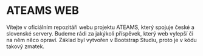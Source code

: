 # ATEAMS WEB
Vítejte v oficiálním repozitáři webu projektu ATEAMS, který spojuje české a slovenské servery.
Budeme rádi za jakýkoli příspěvek, který web vylepší či na něm něco opraví.
Základ byl vytvořen v Bootstrap Studiu, proto je v kódu takový zmatek.
